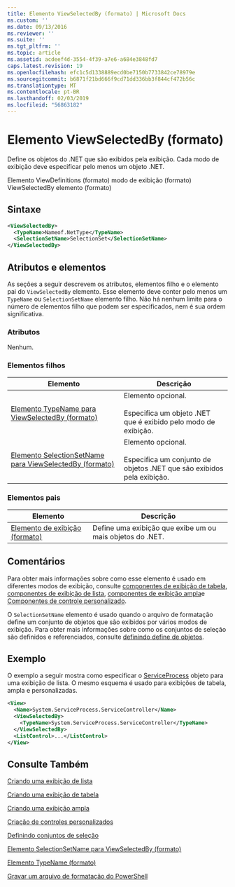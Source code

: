 ```yaml
---
title: Elemento ViewSelectedBy (formato) | Microsoft Docs
ms.custom: ''
ms.date: 09/13/2016
ms.reviewer: ''
ms.suite: ''
ms.tgt_pltfrm: ''
ms.topic: article
ms.assetid: acdeef4d-3554-4f39-a7e6-a684e3848fd7
caps.latest.revision: 19
ms.openlocfilehash: efc1c5d1338889ecd0be7150b7733842ce78979e
ms.sourcegitcommit: b6871f21bd666f9cd71dd336bb3f844cf472b56c
ms.translationtype: MT
ms.contentlocale: pt-BR
ms.lasthandoff: 02/03/2019
ms.locfileid: "56863182"
---
```

# <a name="viewselectedby-element-format"></a>Elemento ViewSelectedBy (formato)

Define os objetos do .NET que são exibidos pela exibição. Cada modo de exibição deve especificar pelo menos um objeto .NET.

Elemento ViewDefinitions (formato) modo de exibição (formato) ViewSelectedBy elemento (formato)

## <a name="syntax"></a>Sintaxe

```xml
<ViewSelectedBy>
  <TypeName>Nameof.NetType</TypeName>
  <SelectionSetName>SelectionSet</SelectionSetName>
</ViewSelectedBy>
```

## <a name="attributes-and-elements"></a>Atributos e elementos

As seções a seguir descrevem os atributos, elementos filho e o elemento pai do `ViewSelectedBy` elemento. Esse elemento deve conter pelo menos um `TypeName` ou `SelectionSetName` elemento filho. Não há nenhum limite para o número de elementos filho que podem ser especificados, nem é sua ordem significativa.

### <a name="attributes"></a>Atributos

Nenhum.

### <a name="child-elements"></a>Elementos filhos

|Elemento|Descrição|
|-------------|-----------------|
|[Elemento TypeName para ViewSelectedBy (formato)](./typename-element-for-viewselectedby-format.md)|Elemento opcional.<br /><br /> Especifica um objeto .NET que é exibido pelo modo de exibição.|
|[Elemento SelectionSetName para ViewSelectedBy (formato)](./selectionsetname-element-for-viewselectedby-format.md)|Elemento opcional.<br /><br /> Especifica um conjunto de objetos .NET que são exibidos pela exibição.|

### <a name="parent-elements"></a>Elementos pais

|Elemento|Descrição|
|-------------|-----------------|
|[Elemento de exibição (formato)](./view-element-format.md)|Define uma exibição que exibe um ou mais objetos do .NET.|

## <a name="remarks"></a>Comentários

Para obter mais informações sobre como esse elemento é usado em diferentes modos de exibição, consulte [componentes de exibição de tabela](./creating-a-table-view.md), [componentes de exibição de lista](./creating-a-list-view.md), [componentes de exibição ampla](./creating-a-wide-view.md)e [Componentes de controle personalizado](./creating-custom-controls.md).

O `SelectionSetName` elemento é usado quando o arquivo de formatação define um conjunto de objetos que são exibidos por vários modos de exibição. Para obter mais informações sobre como os conjuntos de seleção são definidos e referenciados, consulte [definindo define de objetos](./defining-selection-sets.md).

## <a name="example"></a>Exemplo

O exemplo a seguir mostra como especificar o [ServiceProcess](/dotnet/api/System.ServiceProcess.ServiceController) objeto para uma exibição de lista. O mesmo esquema é usado para exibições de tabela, ampla e personalizadas.

```xml
<View>
  <Name>System.ServiceProcess.ServiceController</Name>
  <ViewSelectedBy>
    <TypeName>System.ServiceProcess.ServiceController</TypeName>
  </ViewSelectedBy>
  <ListControl>...</ListControl>
</View>
```

## <a name="see-also"></a>Consulte Também

[Criando uma exibição de lista](./creating-a-list-view.md)

[Criando uma exibição de tabela](./creating-a-table-view.md)

[Criando uma exibição ampla](./creating-a-wide-view.md)

[Criação de controles personalizados](./creating-custom-controls.md)

[Definindo conjuntos de seleção](./defining-selection-sets.md)

[Elemento SelectionSetName para ViewSelectedBy (formato)](./selectionsetname-element-for-viewselectedby-format.md)

[Elemento TypeName (formato)](./typename-element-for-viewselectedby-format.md)

[Gravar um arquivo de formatação do PowerShell](./writing-a-powershell-formatting-file.md)
